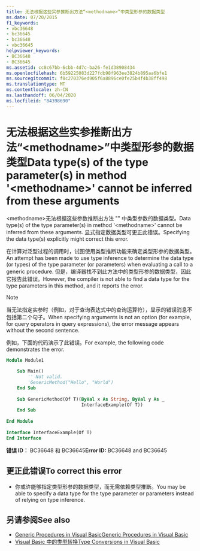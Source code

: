 ```yaml
---
title: 无法根据这些实参推断出方法“<methodname>”中类型形参的数据类型
ms.date: 07/20/2015
f1_keywords:
- vbc36648
- bc36645
- bc36648
- vbc36645
helpviewer_keywords:
- BC36648
- BC36645
ms.assetid: cc8c67bb-6cbb-4d7c-ba26-fe1d38908434
ms.openlocfilehash: 6b59225083d227fdb98f963ee3824b895aa6bfe1
ms.sourcegitcommit: f8c270376ed905f6a8896ce0fe25b4f4b38ff498
ms.translationtype: MT
ms.contentlocale: zh-CN
ms.lasthandoff: 06/04/2020
ms.locfileid: "84398690"
---
```

# <a name="data-types-of-the-type-parameters-in-method-methodname-cannot-be-inferred-from-these-arguments"></a><span data-ttu-id="aa9f3-102">无法根据这些实参推断出方法“\<methodname>”中类型形参的数据类型</span><span class="sxs-lookup"><span data-stu-id="aa9f3-102">Data type(s) of the type parameter(s) in method '\<methodname>' cannot be inferred from these arguments</span></span>
<span data-ttu-id="aa9f3-103">\<methodname>无法根据这些参数推断出方法 "" 中类型参数的数据类型。</span><span class="sxs-lookup"><span data-stu-id="aa9f3-103">Data type(s) of the type parameter(s) in method '\<methodname>' cannot be inferred from these arguments.</span></span> <span data-ttu-id="aa9f3-104">显式指定数据类型可更正此错误。</span><span class="sxs-lookup"><span data-stu-id="aa9f3-104">Specifying the data type(s) explicitly might correct this error.</span></span>  
  
 <span data-ttu-id="aa9f3-105">在计算对泛型过程的调用时，试图使用类型推断功能来确定类型形参的数据类型。</span><span class="sxs-lookup"><span data-stu-id="aa9f3-105">An attempt has been made to use type inference to determine the data type (or types) of the type parameter (or parameters) when evaluating a call to a generic procedure.</span></span> <span data-ttu-id="aa9f3-106">但是，编译器找不到此方法中的类型形参的数据类型，因此它报告此错误。</span><span class="sxs-lookup"><span data-stu-id="aa9f3-106">However, the compiler is not able to find a data type for the type parameters in this method, and it reports the error.</span></span>  
  
> [!NOTE]
> <span data-ttu-id="aa9f3-107">当无法指定实参时（例如，对于查询表达式中的查询运算符），显示的错误消息不包括第二个句子。</span><span class="sxs-lookup"><span data-stu-id="aa9f3-107">When specifying arguments is not an option (for example, for query operators in query expressions), the error message appears without the second sentence.</span></span>  
  
 <span data-ttu-id="aa9f3-108">例如，下面的代码演示了此错误。</span><span class="sxs-lookup"><span data-stu-id="aa9f3-108">For example, the following code demonstrates the error.</span></span>  
  
```vb  
Module Module1  
  
    Sub Main()  
        '' Not valid.  
        'GenericMethod("Hello", "World")  
    End Sub  
  
    Sub GenericMethod(Of T)(ByVal x As String, ByVal y As _  
                            InterfaceExample(Of T))  
    End Sub  
  
End Module  
  
Interface InterfaceExample(Of T)  
End Interface  
```  
  
 <span data-ttu-id="aa9f3-109">**错误 ID：** BC36648 和 BC36645</span><span class="sxs-lookup"><span data-stu-id="aa9f3-109">**Error ID:** BC36648 and BC36645</span></span>  
  
## <a name="to-correct-this-error"></a><span data-ttu-id="aa9f3-110">更正此错误</span><span class="sxs-lookup"><span data-stu-id="aa9f3-110">To correct this error</span></span>  
  
- <span data-ttu-id="aa9f3-111">你或许能够指定类型形参的数据类型，而无需依赖类型推断。</span><span class="sxs-lookup"><span data-stu-id="aa9f3-111">You may be able to specify a data type for the type parameter or parameters instead of relying on type inference.</span></span>  
  
## <a name="see-also"></a><span data-ttu-id="aa9f3-112">另请参阅</span><span class="sxs-lookup"><span data-stu-id="aa9f3-112">See also</span></span>

- [<span data-ttu-id="aa9f3-113">Generic Procedures in Visual Basic</span><span class="sxs-lookup"><span data-stu-id="aa9f3-113">Generic Procedures in Visual Basic</span></span>](../programming-guide/language-features/data-types/generic-procedures.md)
- [<span data-ttu-id="aa9f3-114">Visual Basic 中的类型转换</span><span class="sxs-lookup"><span data-stu-id="aa9f3-114">Type Conversions in Visual Basic</span></span>](../programming-guide/language-features/data-types/type-conversions.md)
